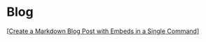 # Blog

[[Create a Markdown Blog Post with Embeds in a Single Command]]

[//begin]: # "Autogenerated link references for markdown compatibility"
[Create a Markdown Blog Post with Embeds in a Single Command]: create-a-markdown-blog-post-with-embeds-in-a-single-command "Create a Markdown Blog Post with Embeds in a Single Command"
[//end]: # "Autogenerated link references"